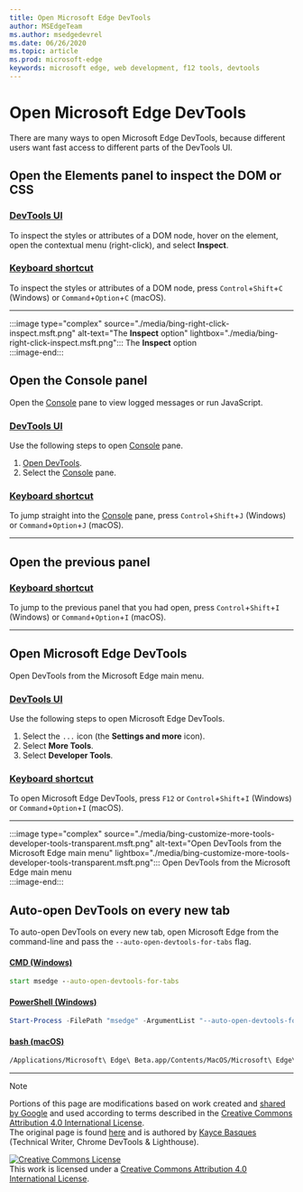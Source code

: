 ```yaml
---
title: Open Microsoft Edge DevTools
author: MSEdgeTeam
ms.author: msedgedevrel
ms.date: 06/26/2020
ms.topic: article
ms.prod: microsoft-edge
keywords: microsoft edge, web development, f12 tools, devtools
---
```

<!-- Copyright Kayce Basques 

   Licensed under the Apache License, Version 2.0 (the "License");
   you may not use this file except in compliance with the License.
   You may obtain a copy of the License at

       https://www.apache.org/licenses/LICENSE-2.0

   Unless required by applicable law or agreed to in writing, software
   distributed under the License is distributed on an "AS IS" BASIS,
   WITHOUT WARRANTIES OR CONDITIONS OF ANY KIND, either express or implied.
   See the License for the specific language governing permissions and
   limitations under the License. -->

# Open Microsoft Edge DevTools  

There are many ways to open Microsoft Edge DevTools, because different users want fast access to different parts of the DevTools UI.  

## Open the Elements panel to inspect the DOM or CSS  

### [DevTools UI](#tab/devtools-ui/)  

<a id="elements-inspection"></a>  

To inspect the styles or attributes of a DOM node, hover on the element, open the contextual menu \(right-click\), and select **Inspect**.  

### [Keyboard shortcut](#tab/windows-keyboard/)  

<a id="elements-inspection"></a>  

To inspect the styles or attributes of a DOM node, press `Control`+`Shift`+`C` \(Windows\) or `Command`+`Option`+`C` \(macOS\).  

* * *  

:::image type="complex" source="./media/bing-right-click-inspect.msft.png" alt-text="The **Inspect** option" lightbox="./media/bing-right-click-inspect.msft.png":::
   The **Inspect** option  
:::image-end:::  

<!--See [Get Started With Viewing And Changing CSS][GetStartedCSS].  -->  

## Open the Console panel  

Open the [Console][DevToolsConsoleIndex] pane to view logged messages or run JavaScript.  

### [DevTools UI](#tab/devtools-ui/)  

<a id="console-inspection"></a>  

Use the following steps to open [Console][DevToolsConsoleIndex] pane.  

1.  [Open DevTools](#open-microsoft-edge-devtools).  
1.  Select the [Console][DevToolsConsoleIndex] pane.  

### [Keyboard shortcut](#tab/keyboard-shortcut/)  

<a id="console-inspection"></a>  

To jump straight into the [Console][DevToolsConsoleIndex] pane, press `Control`+`Shift`+`J` \(Windows\) or `Command`+`Option`+`J` \(macOS\).  

* * *  

<!--See [Get Started With The Console][ConsoleGetStarted].  -->

## Open the previous panel  

### [Keyboard shortcut](#tab/keyboard-shortcut/)  

<a id="open-previous"></a>  

To jump to the previous panel that you had open, press `Control`+`Shift`+`I` \(Windows\) or `Command`+`Option`+`I` \(macOS\).  

* * *  

## Open Microsoft Edge DevTools  

Open DevTools from the Microsoft Edge main menu.  

### [DevTools UI](#tab/devtools-ui/)  

<a id="open-devtools-task"></a>  

Use the following steps to open Microsoft Edge DevTools.  

1.  Select the  `...` icon \(the **Settings and more** icon\).  
1.  Select **More Tools**.  
1.  Select **Developer Tools**.  

### [Keyboard shortcut](#tab/keyboard-shortcut/)  

<a id="open-devtools-task"></a>  

To open Microsoft Edge DevTools, press `F12` or `Control`+`Shift`+`I` \(Windows\) or `Command`+`Option`+`I` \(macOS\).  

* * *  

:::image type="complex" source="./media/bing-customize-more-tools-developer-tools-transparent.msft.png" alt-text="Open DevTools from the Microsoft Edge main menu" lightbox="./media/bing-customize-more-tools-developer-tools-transparent.msft.png":::
   Open DevTools from the Microsoft Edge main menu  
:::image-end:::  

## Auto-open DevTools on every new tab  

To auto-open DevTools on every new tab, open Microsoft Edge from the command-line and pass the `--auto-open-devtools-for-tabs` flag.  

#### [CMD (Windows)](#tab/cmd-windows/)  

<a id="selenium-tools-install"></a>  

```cmd
start msedge --auto-open-devtools-for-tabs
```  

#### [PowerShell (Windows)](#tab/powershell-windows/)  

<a id="selenium-tools-install"></a>  

```powershell
Start-Process -FilePath "msedge" -ArgumentList "--auto-open-devtools-for-tabs"
```  

#### [bash (macOS)](#tab/bash-macos/)  

<a id="selenium-tools-install"></a>  

```bash
/Applications/Microsoft\ Edge\ Beta.app/Contents/MacOS/Microsoft\ Edge\ Beta --auto-open-devtools-for-tabs
```  

* * *  

<!-- links -->  

[DevToolsConsoleIndex]: ./console/index.md "Console Overview | Microsoft Docs"  

<!--[ConsoleGetStarted]: /microsoft-edge/devtools-guide-chromium/console/get-started ""  -->  
<!--[GetStartedCSS]: /microsoft-edge/devtools-guide-chromium/css "CSS"  -->

> [!NOTE]
> Portions of this page are modifications based on work created and [shared by Google][GoogleSitePolicies] and used according to terms described in the [Creative Commons Attribution 4.0 International License][CCA4IL].  
> The original page is found [here](https://developers.google.com/web/tools/chrome-devtools/open) and is authored by [Kayce Basques][KayceBasques] \(Technical Writer, Chrome DevTools \& Lighthouse\).  

[![Creative Commons License][CCby4Image]][CCA4IL]  
This work is licensed under a [Creative Commons Attribution 4.0 International License][CCA4IL].  

[CCA4IL]: https://creativecommons.org/licenses/by/4.0  
[CCby4Image]: https://i.creativecommons.org/l/by/4.0/88x31.png  
[GoogleSitePolicies]: https://developers.google.com/terms/site-policies  
[KayceBasques]: https://developers.google.com/web/resources/contributors/kaycebasques  
